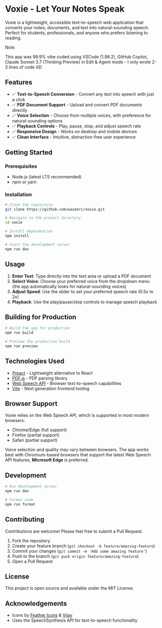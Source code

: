 # Voxie - Let Your Notes Speak

Voxie is a lightweight, accessible text-to-speech web application that converts your notes, documents, and text into natural-sounding speech. Perfect for students, professionals, and anyone who prefers listening to reading.

> [!NOTE]
> This app was 99.9% vibe coded using VSCode (1.98.2), GitHub Copilot, Claude Sonnet 3.7 (Thinking Preview) in Edit & Agent mode - I only wrote 2-3 lines of code XD

## Features

- ✅ **Text-to-Speech Conversion** - Convert any text into speech with just a click
- ✅ **PDF Document Support** - Upload and convert PDF documents directly
- ✅ **Voice Selection** - Choose from multiple voices, with preference for natural-sounding options
- ✅ **Playback Controls** - Play, pause, stop, and adjust speech rate
- ✅ **Responsive Design** - Works on desktop and mobile devices
- ✅ **Clean Interface** - Intuitive, distraction-free user experience

## Getting Started

### Prerequisites

- Node.js (latest LTS recommended)
- npm or yarn

### Installation

```bash
# Clone the repository
git clone https://github.com/wazeerc/voxie.git

# Navigate to the project directory
cd voxie

# Install dependencies
npm install

# Start the development server
npm run dev
```

## Usage

1. **Enter Text**: Type directly into the text area or upload a PDF document
2. **Select Voice**: Choose your preferred voice from the dropdown menu (the app automatically looks for natural-sounding voices)
3. **Adjust Speed**: Use the slider to set your preferred speech rate (0.5x to 2x)
4. **Playback**: Use the play/pause/stop controls to manage speech playback

## Building for Production

```bash
# Build the app for production
npm run build

# Preview the production build
npm run preview
```

## Technologies Used

- [Preact](https://preactjs.com/) - Lightweight alternative to React
- [PDF.js](https://mozilla.github.io/pdf.js/) - PDF parsing library
- [Web Speech API](https://developer.mozilla.org/en-US/docs/Web/API/Web_Speech_API) - Browser text-to-speech capabilities
- [Vite](https://vitejs.dev/) - Next generation frontend tooling

## Browser Support

Voxie relies on the Web Speech API, which is supported in most modern browsers:

- Chrome/Edge (full support)
- Firefox (partial support)
- Safari (partial support)

Voice selection and quality may vary between browsers. The app works best with Chromium-based browsers that support the latest Web Speech API features, **Microsoft Edge** is preferred.

## Development

```bash
# Run development server
npm run dev

# Format code
npm run format
```

## Contributing

Contributions are welcome! Please feel free to submit a Pull Request.

1. Fork the repository
2. Create your feature branch (`git checkout -b feature/amazing-feature`)
3. Commit your changes (`git commit -m 'Add some amazing feature'`)
4. Push to the branch (`git push origin feature/amazing-feature`)
5. Open a Pull Request

## License

This project is open source and available under the MIT License.

## Acknowledgements

- Icons by [Feather Icons](https://feathericons.com/) & [Vijay](https://3dicons.co/)
- Uses the SpeechSynthesis API for text-to-speech functionality
